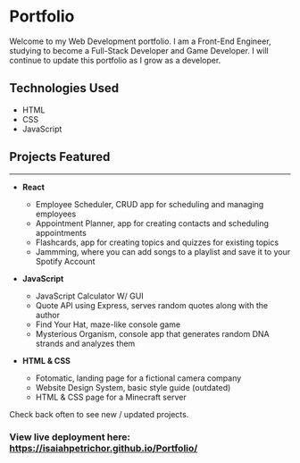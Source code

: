 # Portfolio

Welcome to my Web Development portfolio. I am a Front-End Engineer, studying to become a Full-Stack Developer and Game Developer. I will continue to update this portfolio as I grow as a developer.

## Technologies Used

- HTML
- CSS
- JavaScript

## Projects Featured

---

- **React**

  - Employee Scheduler, CRUD app for scheduling and managing employees
  - Appointment Planner, app for creating contacts and scheduling appointments
  - Flashcards, app for creating topics and quizzes for existing topics
  - Jammming, where you can add songs to a playlist and save it to your Spotify Account

- **JavaScript**

  - JavaScript Calculator W/ GUI
  - Quote API using Express, serves random quotes along with the author
  - Find Your Hat, maze-like console game
  - Mysterious Organism, console app that generates random DNA strands and analyzes them

- **HTML & CSS**

  - Fotomatic, landing page for a fictional camera company
  - Website Design System, basic style guide (outdated)
  - HTML & CSS page for a Minecraft server

Check back often to see new / updated projects.

### View live deployment here: https://isaiahpetrichor.github.io/Portfolio/
